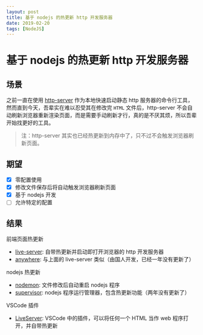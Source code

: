 ```yaml
---
layout: post
title: 基于 nodejs 的热更新 http 开发服务器
date: 2019-02-20
tags: [NodeJS]
---
```


# 基于 nodejs 的热更新 http 开发服务器

## 场景

之前一直在使用 [http-server](https://www.npmjs.com/package/http-server) 作为本地快速启动静态 http 服务器的命令行工具，然而直到今天，吾辈实在难以忍受其在修改完 `HTML` 文件后，http-server 不会自动刷新浏览器重新渲染页面，而是需要手动刷新才行，真的是不厌其烦，所以吾辈开始找更好的工具。

> 注：http-server 其实也已经热更新到内存中了，只不过不会触发浏览器刷新页面。

## 期望

- [x] 零配置使用
- [x] 修改文件保存后将自动触发浏览器刷新页面
- [x] 基于 nodejs 开发
- [ ] 允许特定的配置

## 结果

前端页面热更新

- [live-server](https://www.npmjs.com/search?q=live-server): 自带热更新并启动即打开浏览器的 http 开发服务器
- [anywhere](https://www.npmjs.com/package/anywhere): 与上面的 live-server 类似（由国人开发，已经一年没有更新了）

nodejs 热更新

- [nodemon](https://www.npmjs.com/package/nodemon): 文件修改后自动重启 nodejs 程序
- [supervisor](https://www.npmjs.com/package/supervisor): nodejs 程序运行管理器，包含热更新功能（两年没有更新了）

VSCode 插件

- [LiveServer](https://marketplace.visualstudio.com/items?itemName=ritwickdey.LiveServer): VSCode 中的插件，可以将任何一个 HTML 当作 web 程序打开，并自带热更新
